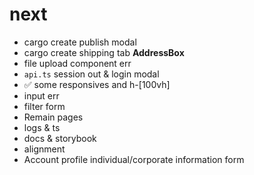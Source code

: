 # next
- cargo create publish modal
- cargo create shipping tab **AddressBox**
- file upload component err 
- `api.ts` session out & login modal
- ✅ some responsives and h-[100vh]
- input err
- filter form
- Remain pages
- logs & ts
- docs & storybook
- alignment
- Account profile individual/corporate information form